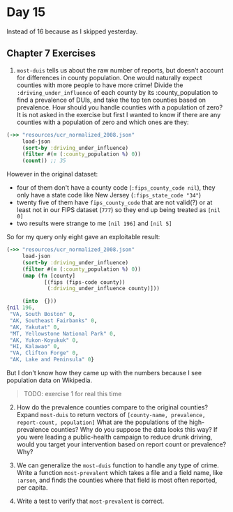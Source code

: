 # Day 15

Instead of 16 because as I skipped yesterday.

## Chapter 7 Exercises

1. `most-duis` tells us about the raw number of reports, but doesn’t account for differences in county population. One would naturally expect counties with more 
people to have more crime! Divide the `:driving_under_influence` of each county by its :county_population to find a prevalence of DUIs, and take the top ten counties
based on prevalence. How should you handle counties with a population of zero?
It is not asked in the exercise but first I wanted to know if there are any counties with a population of zero and which ones are they:
``` clojure
(->> "resources/ucr_normalized_2008.json"
     load-json
     (sort-by :driving_under_influence)
     (filter #(= (:county_population %) 0))
     (count)) ;; 35
```
However in the original dataset:
- four of them don't have a county code (`:fips_county_code nil`), they only have a state code like New Jersey (`:fips_state_code "34"`) 
- twenty five of them have `fips_county_code` that are not valid(?) or at least not in our FIPS dataset (`777`) so they end up being treated as `[nil 0]`
- two results were strange to me `[nil 196]` and `[nil 5]`  

So for my query only eight gave an exploitable result:
``` clojure
(->> "resources/ucr_normalized_2008.json"
     load-json
     (sort-by :driving_under_influence)
     (filter #(= (:county_population %) 0))
     (map (fn [county]
            [(fips (fips-code county))
             (:driving_under_influence county)]))

     (into  {}))
{nil 196,
 "VA, South Boston" 0,
 "AK, Southeast Fairbanks" 0,
 "AK, Yakutat" 0,
 "MT, Yellowstone National Park" 0,
 "AK, Yukon-Koyukuk" 0,
 "HI, Kalawao" 0,
 "VA, Clifton Forge" 0,
 "AK, Lake and Peninsula" 0}
```
But I don't know how they came up with the numbers because I see population data on Wikipedia.
> TODO: exercise 1 for real this time

2. How do the prevalence counties compare to the original counties? Expand `most-duis` to return vectors of `[county-name, prevalence, report-count, population]`
What are the populations of the high-prevalence counties? Why do you suppose the data looks this way? If you were leading a public-health campaign to reduce drunk 
driving, would you target your intervention based on report count or prevalence? Why?

3. We can generalize the `most-duis` function to handle any type of crime. Write a function `most-prevalent` which takes a file and a field name, like `:arson`, and
finds the counties where that field is most often reported, per capita.

4. Write a test to verify that `most-prevalent` is correct.
